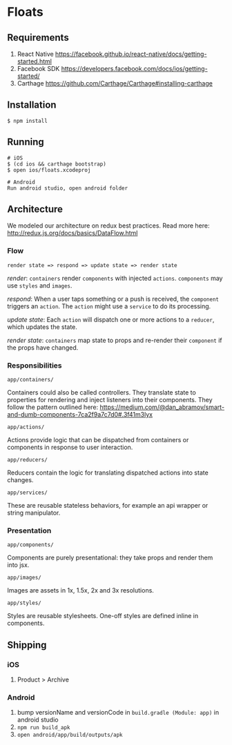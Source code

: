 # Floats

## Requirements

1. React Native https://facebook.github.io/react-native/docs/getting-started.html
1. Facebook SDK https://developers.facebook.com/docs/ios/getting-started/
1. Carthage https://github.com/Carthage/Carthage#installing-carthage

## Installation

    $ npm install

## Running

    # iOS
    $ (cd ios && carthage bootstrap)
    $ open ios/floats.xcodeproj

    # Android
    Run android studio, open android folder

## Architecture

We modeled our architecture on redux best practices. Read more here:  http://redux.js.org/docs/basics/DataFlow.html

### Flow

`render state => respond => update state => render state`

_render_: `containers` render `components` with injected `actions`. `components` may use `styles` and `images`.

_respond_: When a user taps something or a push is received, the `component` triggers an `action`. The `action` might use a `service` to do its processing.

_update state_: Each `action` will dispatch one or more actions to a `reducer`, which updates the state.

_render state_: `containers` map state to props and re-render their `component` if the props have changed.

### Responsibilities

`app/containers/`

Containers could also be called controllers. They translate state to properties for rendering and inject listeners into their components. They follow the pattern outlined here: https://medium.com/@dan_abramov/smart-and-dumb-components-7ca2f9a7c7d0#.3f41m3lyx

`app/actions/`

Actions provide logic that can be dispatched from containers or components in response to user interaction.

`app/reducers/`

Reducers contain the logic for translating dispatched actions into state changes.

`app/services/`

These are reusable stateless behaviors, for example an api wrapper or string manipulator.


### Presentation

`app/components/`

Components are purely presentational: they take props and render them into jsx.

`app/images/`

Images are assets in 1x, 1.5x, 2x and 3x resolutions.

`app/styles/`

Styles are reusable stylesheets. One-off styles are defined inline in components.

## Shipping

### iOS

1. Product > Archive

### Android

1. bump versionName and versionCode in `build.gradle (Module: app)` in android studio
1. `npm run build_apk`
1. `open android/app/build/outputs/apk`
